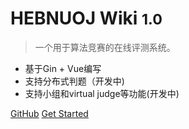 <!-- _coverpage.md -->


# HEBNUOJ Wiki <small>1.0</small>

> 一个用于算法竞赛的在线评测系统。

- 基于Gin + Vue编写
- 支持分布式判题（开发中)
- 支持小组和virtual judge等功能(开发中)

[GitHub](https://github.com/HEBNUTEAM)
[Get Started](#hebnuoj-doc)